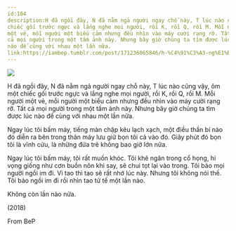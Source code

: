 ```yaml
---
id:104
description:H đã ngồi đây, N đã nằm ngả người ngay chỗ này, T lúc nào cũng vậy, ôm một
chiếc gối trước ngực và lắng nghe mọi người, rồi K, rồi Q, rồi M. Mỗi người
một vẻ, mỗi người một biểu cảm nhưng đều nhìn vào máy cười rạng rỡ. Tất
cả mọi người trong một tấm ảnh này. Nhưng bây giờ chúng ta tìm được lúc
nào để cùng với nhau một lần nữa.
link:https://iambep.tumblr.com/post/171236065846/h-%C4%91%C3%A3-ng%E1%BB%93i-%C4%91%C3%A2y-n-%C4%91%C3%A3-n%E1%BA%B1m-ng%E1%BA%A3-ng%C6%B0%E1%BB%9Di-ngay-ch%E1%BB%97-n%C3%A0y-t
---
```


![](https://64.media.tumblr.com/6b07740cfb70c899a5520284bb6571dd/tumblr_p4nul5kr2v1u3a9rjo1_1280.jpg)

H đã ngồi đây, N đã nằm ngả người ngay chỗ này, T lúc nào cũng vậy, ôm một
chiếc gối trước ngực và lắng nghe mọi người, rồi K, rồi Q, rồi M. Mỗi người
một vẻ, mỗi người một biểu cảm nhưng đều nhìn vào máy cười rạng rỡ. Tất
cả mọi người trong một tấm ảnh này. Nhưng bây giờ chúng ta tìm được lúc
nào để cùng với nhau một lần nữa.

Ngay lúc tôi bấm máy, tiếng màn chập kêu lạch xạch, một điều thần bí nào
đó diễn ra bên trong thân máy lưu giữ bọn tôi cả vào đó. Giây phút đó bọn
tôi là vĩnh cửu, là những đứa trẻ không bao giờ lớn nữa.

Ngay lúc tôi bấm máy, tôi rất muốn khóc. Tôi khẽ ngân trong cổ họng, hi
vọng giống như cơn buồn nôn khi say, sẽ chui tọt lại vào trong. Tôi bảo
mọi người ngồi im đi. Vì tao thì tao sẽ rất nhớ lúc này. Nhưng tôi không
nói thế. Tôi bảo ngồi im đi rồi nhìn tao tử tế một lần nào.

Không còn lần nào nữa.

(2018)

From BeP